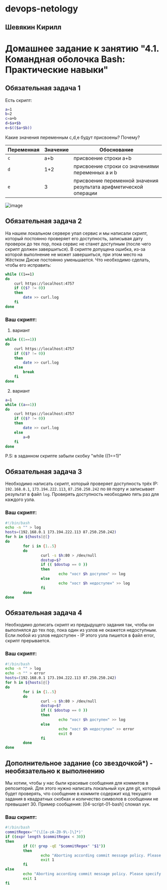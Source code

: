 # devops-netology  
## Шевякин Кирилл  

# Домашнее задание к занятию "4.1. Командная оболочка Bash: Практические навыки"

## Обязательная задача 1

Есть скрипт:
```bash
a=1
b=2
c=a+b
d=$a+$b
e=$(($a+$b))
```

Какие значения переменным c,d,e будут присвоены? Почему?

| Переменная  | Значение | Обоснование |
| ------------- | ------------- | ------------- |
| `c`  | a+b  | присвоение строки a+b |
| `d`  | 1+2  | присвоение строки со значениями переменных a и b |
| `e`  | 3    | присвоение переменной значения результата арифметической операции |
![image](https://user-images.githubusercontent.com/93198418/157433187-61430b64-011f-40e0-8ea5-f474452daddc.png)  


## Обязательная задача 2
На нашем локальном сервере упал сервис и мы написали скрипт, который постоянно проверяет его доступность, записывая дату проверок до тех пор, пока сервис не станет доступным (после чего скрипт должен завершиться). В скрипте допущена ошибка, из-за которой выполнение не может завершиться, при этом место на Жёстком Диске постоянно уменьшается. Что необходимо сделать, чтобы его исправить:
```bash
while ((1==1)
do
	curl https://localhost:4757
	if (($? != 0))
	then
		date >> curl.log
	fi
done
```

### Ваш скрипт:
1) вариант
```bash
while ((1==1))
do
	curl https://localhost:4757
	if (($? != 0))
	then
		date >> curl.log
	else
		break
	fi
done
```  
2) вариант
```bash
a=1
while ((a==1))
do
	curl https://localhost:4757
	if (($? != 0))
	then
		date >> curl.log
	else
		a=0
	fi
done
```  
P.S: в заданном скрипте забыли скобку "while ((1==1)"  

## Обязательная задача 3
Необходимо написать скрипт, который проверяет доступность трёх IP: `192.168.0.1`, `173.194.222.113`, `87.250.250.242` по `80` порту и записывает результат в файл `log`. Проверять доступность необходимо пять раз для каждого узла.

### Ваш скрипт:
```bash
#!/bin/bash
echo -n "" > log
hosts=(192.168.0.1 173.194.222.113 87.250.250.242)
for h in ${hosts[@]}
do
        for i in {1..5}
        do
                curl -s $h:80 > /dev/null
                dostup=$?
                if (( $dostup == 0 ))
                then
                        echo "хост $h доступен" >> log
                else
                        echo "хост $h недоступен" >> log
                fi
        done
done
```

## Обязательная задача 4
Необходимо дописать скрипт из предыдущего задания так, чтобы он выполнялся до тех пор, пока один из узлов не окажется недоступным. Если любой из узлов недоступен - IP этого узла пишется в файл error, скрипт прерывается.

### Ваш скрипт:
```bash
#!/bin/bash
echo -n "" > log
echo -n "" > error
hosts=(192.168.0.1 173.194.222.113 87.250.250.242)
for h in ${hosts[@]}
do
        for i in {1..5}
        do
                curl -s $h:80 > /dev/null
                dostup=$?
                if (( $dostup == 0 ))
                then
                        echo "хост $h доступен" >> log
                else
                        echo "хост $h недоступен" >> error
                        exit 0
                fi
        done
done
```

## Дополнительное задание (со звездочкой*) - необязательно к выполнению

Мы хотим, чтобы у нас были красивые сообщения для коммитов в репозиторий. Для этого нужно написать локальный хук для git, который будет проверять, что сообщение в коммите содержит код текущего задания в квадратных скобках и количество символов в сообщении не превышает 30. Пример сообщения: \[04-script-01-bash\] сломал хук.

### Ваш скрипт:
```bash
#!/bin/bash
commitRegex='^(\[[a-zA-Z0-9\-]\]*)'
if ((expr length $commitRegex < 30))
then
        if ((! grep -qE "$commitRegex" "$1"))
        then
                echo "Aborting according commit message policy. Please specify issue [XXXX] and less 30 symbols"
                exit 1
        fi
else
        echo "Aborting according commit message policy. Please specify issue [XXXX] and less 30 symbols"
        exit 1
fi
```
